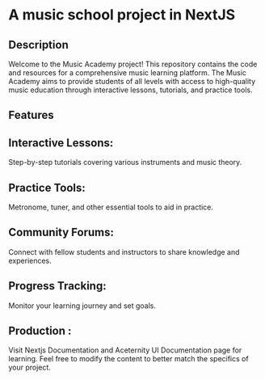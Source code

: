 # A music school project in NextJS

## Description

Welcome to the Music Academy project! This repository contains the code and resources for a comprehensive music learning platform. The Music Academy aims to provide students of all levels with access to high-quality music education through interactive lessons, tutorials, and practice tools.

## Features

## Interactive Lessons:

Step-by-step tutorials covering various instruments and music theory.

## Practice Tools:

Metronome, tuner, and other essential tools to aid in practice.

## Community Forums:

Connect with fellow students and instructors to share knowledge and experiences.

## Progress Tracking:

Monitor your learning journey and set goals.

## Production :

Visit Nextjs Documentation and Aceternity UI Documentation page for learning.
Feel free to modify the content to better match the specifics of your project.
